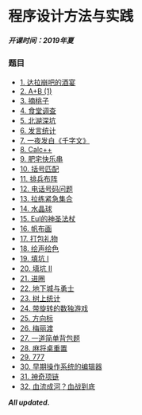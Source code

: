# 程序设计方法与实践

##### 开课时间：2019年夏

### 题目

- [1. 达拉崩吧的酒宴]()
- [2. A+B (1)]()
- [3. 摘桃子]()
- [4. 食堂调查]()
- [5. 北湖深坑]()
- [6. 发言统计]()
- [7. 一夜发白《千字文》]()
- [8. Calc++]()
- [9. 肥宅快乐串]()
- [10. 括号匹配]()
- [11. 排兵布阵]()
- [12. 电话号码问题]()
- [13. 拉练紧急集合]()
- [14. 水晶球]()
- [15. Eul的神圣法杖]()
- [16. 帆布画]()
- [17. 打包礼物]()
- [18. 绘声绘色]()
- [19. 填坑 I]()
- [20. 填坑 II]()
- [21. 进圈]()
- [22. 地下城与勇士]()
- [23. 树上统计]()
- [24. 带旋转的数独游戏]()
- [25. 方向标]()
- [26. 梅丽渡]()
- [27. 一道简单背包题]()
- [28. 麻将桌重置]()
- [29. 777]()
- [30. 早期操作系统的编辑器]()
- [31. 神奇项链]()
- [32. 血流成河？血战到底]()

***All updated.***